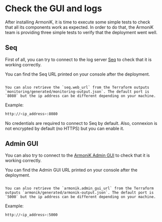 # Check the GUI and logs

After installing ArmoniK, it is time to execute some simple tests to check that all its components work as expected. In order to do that, the ArmoniK team is providing three simple tests to verify that the deployment went well.

## Seq

First of all, you can try to connect to the log server [Seq](https://datalust.co/) to check that it is working correctly.

You can find the Seq URL printed on your console after the deployment.



```{note}

You can also retrieve the `seq.web_url` from the Terraform outputs `monitoring/generated/monitoring-output.json`. The default port is `8080` but the ip address can be different depending on your machine.

```

Example:

```bash [shell]
http://<ip_address>:8080
```

<!-- TODO: Link 'enable it' with guide about https -->
No credentials are required to connect to Seq by default. Also, connexion is not encrypted by default (no HTTPS) but you can enable it.

## Admin GUI

You can also try to connect to the [ArmoniK Admin GUI](https://aneoconsulting.github.io/ArmoniK.Admin.GUI/) to check that it is working correctly.

You can find the Admin GUI URL printed on your console after the deployment.

<!-- TODO: need to be confirmed -->


```{note}

You can also retrieve the `armonik.admin_gui_url` from the Terraform outputs `armonik/generated/armonik-output.json`. The default port is `5000` but the ip address can be different depending on your machine.

```

Example:

```bash [shell]
http://<ip_address>:5000
```


